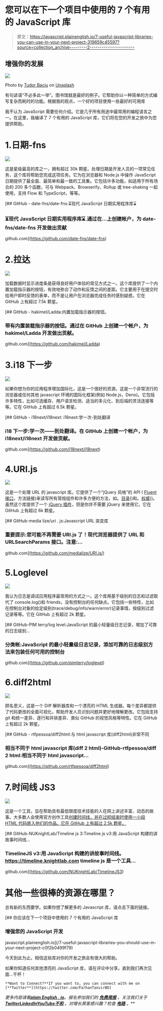# 您可以在下一个项目中使用的 7 个有用的 JavaScript 库

> 原文：<https://javascript.plainenglish.io/7-useful-javascript-libraries-you-can-use-in-your-next-project-319659c45597?source=collection_archive---------2----------------------->

## 增强你的发展

![](img/047f8997434f4fbf3c5160c4440b5d25.png)

Photo by [Tudor Baciu](https://unsplash.com/@baciutudor?utm_source=unsplash&utm_medium=referral&utm_content=creditCopyText) on [Unsplash](https://unsplash.com/s/photos/code?utm_source=unsplash&utm_medium=referral&utm_content=creditCopyText)

有句谚语“不必多此一举”。图书馆就是最好的例子。它帮助你以一种简单的方式编写复杂而耗时的功能。根据我的观点，一个好的项目使用一些最好的可用库

我不认为 JavaScript 需要任何介绍。它是几乎所有用途中最常用的编程语言之一。在这里，我编译了 7 个有用的 JavaScript 库，它们将在您的开发之旅中为您提供帮助。

# 1.日期-fns

![](img/1f5be6c59183cc9f4218bbe1ac310ca1.png)

这是星级最高的库之一，拥有超过 30k 颗星。处理日期是开发人员的一项常见任务，这个库将帮助您完成这项任务。它为在浏览器和 Node.js 中操作 JavaScript 日期提供了最全面、最简单和最一致的工具集。它包括许多功能，如适用于所有场合的 200 多个函数，可与 Webpack、Browserify、Rollup 或 tree-shaking 一起使用，支持 Flow 和 TypeScript，等等。

[](https://github.com/date-fns/date-fns) [## GitHub - date-fns/date-fns:⏳现代 JavaScript 日期实用程序库⌛️

### ⏳现代 JavaScript 日期实用程序库⌛️.通过在…上创建帐户，为 date-fns/date-fns 开发做出贡献

github.com](https://github.com/date-fns/date-fns) 

# 2.拉达

![](img/f6f49a6cb9dc4f398fd42d0e00dcd334.png)

加载数据时显示进度条是获得良好用户体验的常见方式之一。这个库提供了一个内置加载指示器的按钮，有效地弥合了动作和反馈之间的差距。它主要用于在提交时给用户即时反馈的表单，而不是让用户在浏览器完成任务时感到疑惑。它在 GitHub 上有超过 7.5k 颗星。

[](https://github.com/hakimel/Ladda) [## GitHub - hakimel/Ladda:内置加载指示器的按钮。

### 带有内置装载指示器的按钮。通过在 GitHub 上创建一个帐户，为 hakimel/Ladda 开发做出贡献。

github.com](https://github.com/hakimel/Ladda) 

# 3.i18 下一步

![](img/de9168506ddaeec7632d77d5a18c4d52.png)

如果你想为你的应用程序增加国际化，这是一个很好的资源。这是一个非常流行的浏览器或任何其他 javascript 环境的国际化框架(例如 Node.js，Deno)。它包括许多特性，比如可选缓存、用户语言检测、适当的多元化、到后端的灵活连接等等。它在 GitHub 上有超过 6.5k 颗星。

[](https://github.com/i18next/i18next) [## GitHub - i18next/i18next: i18next:学一次-到处翻译

### i18 下一步:学一次——到处翻译。在 GitHub 上创建一个帐户，为 i18next/i18next 开发做贡献。

github.com](https://github.com/i18next/i18next) 

# 4.URI.js

![](img/4427ccb5917e8d0af288447e54721349.png)

这是一个处理 URL 的 javascript 库。它提供了一个“jQuery 风格”的 API ( [Fluent 接口](http://en.wikipedia.org/wiki/Fluent_interface)，方法链接)来读写所有常规组件和许多方便的方法，如。[目录](http://medialize.github.io/URI.js/docs.html#accessors-directory)()和。[权威](http://medialize.github.io/URI.js/docs.html#accessors-authority)()。虽然这个库提供了一个 [jQuery 插件](http://medialize.github.io/URI.js/jquery-uri-plugin.html)，但是你并不需要 jQuery 来使用它。它在 GitHub 上有超过 6k 颗星。

[](https://github.com/medialize/URI.js/) [## GitHub-media lize/uri . js:Javascript URL 突变库

### 重要提示:您可能不再需要 URI.js 了！现代浏览器提供了 URL 和 URLSearchParams 接口。注意:…

github.com](https://github.com/medialize/URI.js/) 

# 5.Loglevel

![](img/1ed1e51a964bc2e1862746d01d6380ab.png)

我认为日志是调试应用程序最常用的方式之一。这个库用基于级别的日志和过滤取代了 console.log()和 friends，没有控制台的任何缺点。它包括一些特性，比如在控制台对象的给定级别(trace/debug/info/warn/error)记录事情，按级别过滤记录等等。它在 GitHub 上有超过 2k 颗星。

[](https://github.com/pimterry/loglevel) [## GitHub-PIM terry/log level:JavaScript 的最小轻量级日志记录，增加了可靠的日志级别…

### 分类帐:JavaScript 的最小轻量级日志记录，添加可靠的日志级别方法来包装任何可用的控制台

github.com](https://github.com/pimterry/loglevel) 

# 6.diff2html

![](img/3c25e68a39934a34037f71718ddb5a57.png)

顾名思义，这是一个 Diff 解析器库和一个漂亮的 HTML 生成器。每个差异都提供了代码更改的全面可视化，帮助开发人员识别问题并更好地理解更改。它包括支持 git 和统一差异、逐行和并排差异、类似 GitHub 的视觉风格等特性。它在 GitHub 上有超过 2k 颗星。

[](https://github.com/rtfpessoa/diff2html) [## GitHub - rtfpessoa/diff2html:与 html javascript 库(diff2html)非常不同

### 相当不同于 html javascript 库(diff 2 html)-GitHub-rtfpessoa/diff 2 html:相当不同于 html javascript…

github.com](https://github.com/rtfpessoa/diff2html) 

# 7.时间线 JS3

![](img/d63677c5dbe01c65384184ba11412d66.png)

这是一个工具，旨在帮助具有最低限度技术技能的人在网上讲述丰富、动态的故事。大多数人会使用官方创作工具[创建时间线，并在过程结束时使用一小段 HTML 代码嵌入他们的作品。它在 GitHub 上有超过 2.5k 颗星。](http://timeline.knightlab.com/#make)

[](https://github.com/NUKnightLab/TimelineJS3) [## GitHub-NUKnightLab/Timeline js 3:Timeline js v3:用 JavaScript 构建的讲故事时间线…

### TimelineJS v3:用 JavaScript 构建的讲故事时间线。https://timeline.knightlab.com timeline js 是一个工具…

github.com](https://github.com/NUKnightLab/TimelineJS3) 

# 其他一些很棒的资源在哪里？

总有新的东西要学。如果你想了解更多的 Javascript 库，请点击下面的链接。

[](/7-useful-javascript-libraries-you-should-use-in-your-next-project-c0f2b0499f79) [## 你应该在下一个项目中使用的 7 个有用的 JavaScript 库

### 增强您的 JavaScript 开发

javascript.plainenglish.io](/7-useful-javascript-libraries-you-should-use-in-your-next-project-c0f2b0499f79) 

今天到此为止。相信这些库对你的开发之旅会有很大的帮助。

如果你知道任何其他漂亮的 JavaScript 库，请在评论中分享。直到我们再次见面…干杯！

```
**Want to Connect?**If you want to, you can connect with me on [**Twitter**](https://twitter.com/FarhanTanvirBD)
```

*更多内容请看*[***plain English . io***](https://plainenglish.io/)*。报名参加我们的* [***免费周报***](http://newsletter.plainenglish.io/) *。关注我们关于*[***Twitter***](https://twitter.com/inPlainEngHQ)[***LinkedIn***](https://www.linkedin.com/company/inplainenglish/)*[***YouTube***](https://www.youtube.com/channel/UCtipWUghju290NWcn8jhyAw)*[***不和***](https://discord.gg/GtDtUAvyhW) *。对增长黑客感兴趣？检查* [***电路***](https://circuit.ooo/) *。***